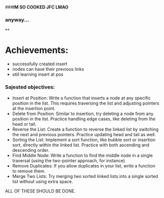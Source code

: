 ###**IM SO COOKED JFC LMAO**

### anyway...
**
# **Achievements:**
  - successfully created insert
  - nodes can have their previous links
  - still learning insert at pos

### **Sajested objectives:**
  - Insert at Position: Write a function that inserts a node at any specific position in the list. This requires traversing the list and adjusting pointers at the insertion point.
  - Delete from Position: Similar to insertion, try deleting a node from any position in the list. Practice handling edge cases, like deleting from the head or tail.
  - Reverse the List: Create a function to reverse the linked list by switching the next and previous pointers. Practice updating head and tail as well.
  - Sorting the List: Implement a sort function, like bubble sort or insertion sort, directly within the linked list. Practice with both ascending and descending order.
  - Find Middle Node: Write a function to find the middle node in a single traversal (using the two-pointer approach, for instance).
  - Remove Duplicates: If you allow duplicates in your list, write a function to remove them.
  - Merge Two Lists: Try merging two sorted linked lists into a single sorted list without using extra space.

ALL OF THESE SHOULD BE DONE.
